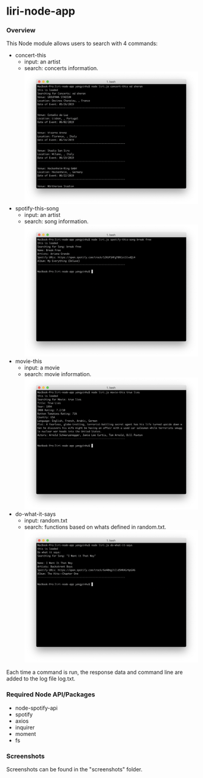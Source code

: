 # liri-node-app

### Overview
This Node module allows users to search with 4 commands:
  * concert-this
    * input: an artist
    * search: concerts information.
    ![alt text](https://github.com/huyy49/liri-node-app/blob/master/screenshots/concert-this.png)
  * spotify-this-song
    * input: an artist
    * search: song information.
    ![alt text](https://github.com/huyy49/liri-node-app/blob/master/screenshots/spotify-this-song.png)
  * movie-this
    * input: a movie
    * search: movie information.
    ![alt text](https://github.com/huyy49/liri-node-app/blob/master/screenshots/movie-this.png)
  * do-what-it-says
    * input: random.txt
    * search: functions based on whats defined in random.txt.
    ![alt text](https://github.com/huyy49/liri-node-app/blob/master/screenshots/do-what-it-says.png)

Each time a command is run, the response data and command line are added to the log file log.txt.

### Required Node API/Packages
  * node-spotify-api
  * spotify
  * axios
  * inquirer
  * moment
  * fs

### Screenshots
Screenshots can be found in the "screenshots" folder.
